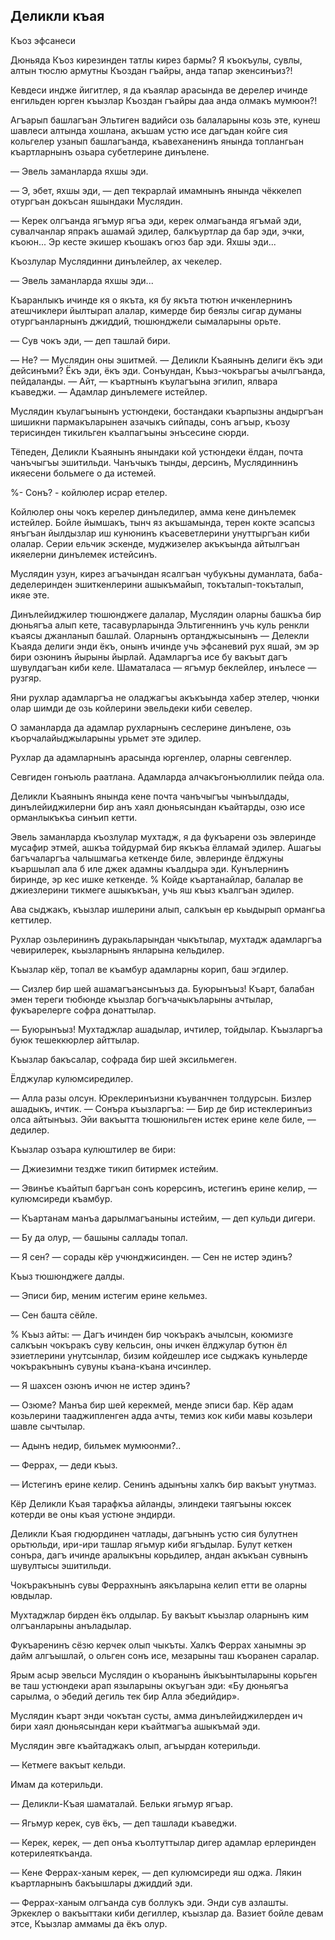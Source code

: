 ## Деликли къая

Къоз эфсанеси

Дюньяда Къоз кирезинден татлы кирез бармы?
Я къокъулы, сувлы, алтын тюслю армутны Къоздан гъайры, анда тапар экенсинъиз?!

Кевдеси индже йигитлер, я да къаялар арасында ве дерелер ичинде енгильден юрген къызлар Къоздан гъайры даа анда олмакъ мумюон?!

Агъарып башлагъан Эльтиген вадийси озь балаларыны козь эте, кунеш шавлеси алтында хошлана, акъшам устю исе дагъдан койге сия кольгелер узанып башлагъанда, къавеханенинъ янында топлангьан къартларнынъ озьара субетлерине динълене.

— Эвель заманларда яхшы эди.

— Э, эбет, яхшы эди, — деп текрарлай имамнынъ янында чёккелеп отургъан докъсан яшындаки Муслядин.

— Керек олгъанда ягъмур ягъа эди, керек олмагьанда ягъмай эди, сувалчанлар япракъ ашамай эдилер, балкъуртлар да бар эди, эчки, къоюн...
Эр кесте экишер къошакъ огюз бар эди.
Яхшы эди...

Къозлулар Муслядинни динълейлер, ах чекелер.

— Эвель заманларда яхшы эди...

Къаранлыкъ ичинде кя о якъта, кя бу якъта тютюн ичкенлернинъ атешчиклери йылтырап алалар, кимерде бир беязлы сигар думаны отургъанларнынъ джиддий, тюшюнджели сымаларыны орьте.

— Сув чокъ эди, — деп ташлай бири.

— Не?
— Муслядин оны эшитмей.
— Деликли Къаянынъ делиги ёкъ эди дейсинъми?
Ёкъ эди, ёкъ эди.
Сонъундан, Къыз-чокърагъы ачылгъанда, пейдаланды.
— Айт, — къартнынъ къулагъына эгилип, ялвара къаведжи.
— Адамлар динълемеге истейлер.

Муслядин къулагъынынъ устюндеки, бостандаки къарпызны андыргъан шишикни пармакъларынен азачыкъ сийпады, сонъ агъыр, къозу терисинден тикильген къалпагъыны энъсесине сюрди.

Тёпеден, Деликли Къаянынъ янындаки кой устюндеки ёлдан, почта чанъчыгъы эшитильди.
Чанъчыкъ тынды, дерсинъ, Муслядиннинъ икяесени больмеге о да истемей.

%- Сонъ? - койлюлер исрар етелер.

Койлюлер оны чокъ керелер динъледилер, амма кене динълемек истейлер.
Бойле йымшакъ, тынч яз акъшамында, терен кокте эсапсыз янъгъан йылдызлар иш кунюнинъ къасеветлерини унуттыргъан киби олалар.
Серии ельчик эскенде, муджизелер акъкъында айтылгъан икяелерни динълемек истейсинъ.

Муслядин узун, кирез агъачындан ясалгъан чубукъны думанлата, баба-деделеринден эшиткенлерини ашыкъмайып, токъталып-токъталып, икяе эте.

Динълейиджилер тюшюнджеге далалар, Муслядин оларны башкъа бир дюньягъа алып кете, тасавурларында Эльтигеннинъ учь куль ренкли къаясы джанланып башлай.
Оларнынъ ортанджысынынъ — Делекли Къаяда делиги энди ёкъ, онынъ ичинде учь эфсаневий рух яшай, эм эр бири озюнинъ йырыны йырлай.
Адамларгъа исе бу вакъыт дагъ шувулдагъан киби келе.
Шаматаласа — ягъмур беклейлер, инълесе — рузгяр.

Яни рухлар адамларгъа не оладжагъы акъкъында хабер этелер, чюнки олар шимди де озь койлерини эвельдеки киби севелер.

О заманларда да адамлар рухларнынъ сеслерине динълене, озь къорчалайыджыларыны урьмет эте эдилер.

Рухлар да адамларнынъ арасында юргенлер, оларны севгенлер.

Севгиден гонъюль раатлана.
Адамларда алчакъгонъюллилик пейда ола.

Деликли Къаянынъ янында кене почта чанъчыгъы чынъылдады, динълейиджилерни бир анъ хаял дюньясындан къайтарды, озю исе орманлыкъкъа синъип кетти.

Эвель заманларда къозлулар мухтадж, я да фукъарени озь эвлеринде мусафир этмей, ашкъа тойдурмай бир якъкъа ёлламай эдилер.
Ашагьы багъчаларгъа чалышмагьа кеткенде биле, эвлеринде ёлджуны къаршылап ала б иле джек адамны къалдыра эди.
Кунълернинъ биринде, эр кес ишке кеткенде.
% Койде къартанайлар, балалар ве джиезлерини тикмеге ашыкъкъан, учь яш къыз къалгъан эдилер.

Ава сыджакъ, къызлар ишлерини алып, салкъын ер кьыдырып ормангьа кеттилер.

Рухлар озьлерининъ дуракьларындан чыкътылар, мухтадж адамларгъа чевирилерек, кьызларнынъ янларына кельдилер.

Къызлар кёр, топал ве къамбур адамларны корип, баш эгдилер.

— Сизлер бир шей ашамагъансынъыз да.
Буюрынъыз!
Къарт, балабан эмен тереги тюбюнде къызлар богъчачыкъларыны ачтылар, фукъарелерге софра донаттылар.

— Буюрынъыз!
Мухтаджлар ашадылар, ичтилер, тойдылар.
Къызларгъа буюк тешеккюрлер айттылар.

Къызлар бакъсалар, софрада бир шей эксильмеген.

Ёлджулар кулюмсиредилер.

— Алла разы олсун.
Юреклеринъизни къуванчнен толдурсын.
Бизлер ашадыкъ, ичтик.
— Сонъра къызларгъа:
— Бир де бир истеклеринъиз олса айтынъыз.
Эйи вакъытта тюшюнильген истек ерине келе биле, — дедилер.

Къызлар озъара кулюштилер ве бири:

— Джиезимни тездже тикип битирмек истейим.

— Эвинъе къайтып баргъан сонъ корерсинъ, истегинъ ерине келир, — кулюмсиреди къамбур.

— Къартанам манъа дарылмагъаныны истейим, — деп кульди дигери.

— Бу да олур, — башыны саллады топал.

— Я сен? — сорады кёр учюнджисинден.
— Сен не истер эдинъ?

Къыз тюшюнджеге далды.

— Эписи бир, меним истегим ерине кельмез.

— Сен башта сёйле.

% Къыз айты:
— Дагъ ичинден бир чокъракъ ачылсын, коюмизге салкъын чокъракъ суву кельсин, оны ичкен ёлджулар бутюн ёл эзиетлерини унутсынлар, бизим койдешлер исе сыджакъ куньлерде чокъракънынъ сувуны къана-къана ичсинлер.

— Я шахсен озюнъ ичюн не истер эдинъ?

— Озюме?
Манъа бир шей керекмей, менде эписи бар.
Кёр адам козьлерини тааджипленген адда ачты, темиз кок киби мавы козьлери шавле сычтылар.

— Адынъ недир, бильмек мумюонми?..

— Феррах, — деди къыз.

— Истегинъ ерине келир.
Сенинъ адынъны халкъ бир вакъыт унутмаз.

Кёр Деликли Къая тарафкъа айланды, элиндеки таягъыны юксек котерди ве оны къая устюне эндирди.

Деликли Къая гюдюрдинен чатлады, дагънынъ устю сия булутнен орьтюльди, ири-ири ташлар ягьмур киби ягъдылар.
Булут кеткен сонъра, дагъ ичинде аралыкъны корьдилер, андан акъкъан сувнынъ шувултысы эшитильди.

Чокъракънынъ сувы Феррахнынъ аякъларына келип етти ве оларны ювдылар.

Мухтаджлар бирден ёкъ олдылар.
Бу вакъыт къызлар оларнынъ ким олгъанларыны анъладылар.

Фукъаренинъ сёзю керчек олып чыкъты.
Халкъ Феррах ханымны эр дайм алгъышлай, о ольген сонъ исе, мезарыны таш къоранен саралар.

Ярым асыр эвельси Муслядин о къоранынъ йыкъынтыларыны корьген ве таш устюндеки арап языларыны окъугъан эди:
«Бу дюньягъа сарылма, о эбедий дегиль тек бир Алла эбедийдир».

Муслядин къарт энди чокътан сусты, амма динълейиджилерден ич бири хаял дюньясындан кери къайтмагъа ашыкъмай эди.

Муслядин эвге къайтаджакъ олып, агъырдан котерильди.

— Кетмеге вакъыт кельди.

Имам да котерильди.

— Деликли-Къая шаматалай.
Бельки ягьмур ягъар.

— Ягьмур керек, сув ёкъ, — деп ташлади къаведжи.

— Керек, керек, — деп онъа къолтуттылар дигер адамлар ерлеринден котерилеяткъанда.

— Кене Феррах-ханым керек, — деп кулюмсиреди яш оджа.
Лякин къартларнынъ бакъышлары джиддий эди.

— Феррах-ханым олгъанда сув боллукъ эди.
Энди сув азлашты.
Эркеклер о вакъыттаки киби дегиллер, къызлар да.
Вазиет бойле девам этсе, Къызлар аммамы да ёкъ олур.

